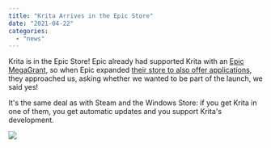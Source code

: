 ```yaml
---
title: "Krita Arrives in the Epic Store"
date: "2021-04-22"
categories: 
  - "news"
---
```


Krita is in the Epic Store! Epic already had supported Krita with an [Epic MegaGrant](/item/krita-receives-epic-megagrant/), so when Epic expanded [their store to also offer applications](https://www.epicgames.com/store/en-US/discover/apps), they approached us, asking whether we wanted to be part of the launch, we said yes!

It's the same deal as with Steam and the Windows Store: if you get Krita in one of them, you get automatic updates and you support Krita's development.

[![](/images/posts/2021/epic_store-1024x965.png)](https://www.epicgames.com/store/en-US/p/krita)
